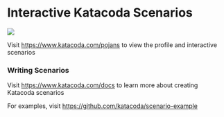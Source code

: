 # Interactive Katacoda Scenarios

[![](http://shields.katacoda.com/katacoda/pojans/count.svg)](https://www.katacoda.com/pojans "Get your profile on Katacoda.com")

Visit https://www.katacoda.com/pojans to view the profile and interactive scenarios

### Writing Scenarios
Visit https://www.katacoda.com/docs to learn more about creating Katacoda scenarios

For examples, visit https://github.com/katacoda/scenario-example
